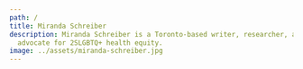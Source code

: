 ```yaml
---
path: /
title: Miranda Schreiber
description: Miranda Schreiber is a Toronto-based writer, researcher, and
  advocate for 2SLGBTQ+ health equity.
image: ../assets/miranda-schreiber.jpg
---
```

